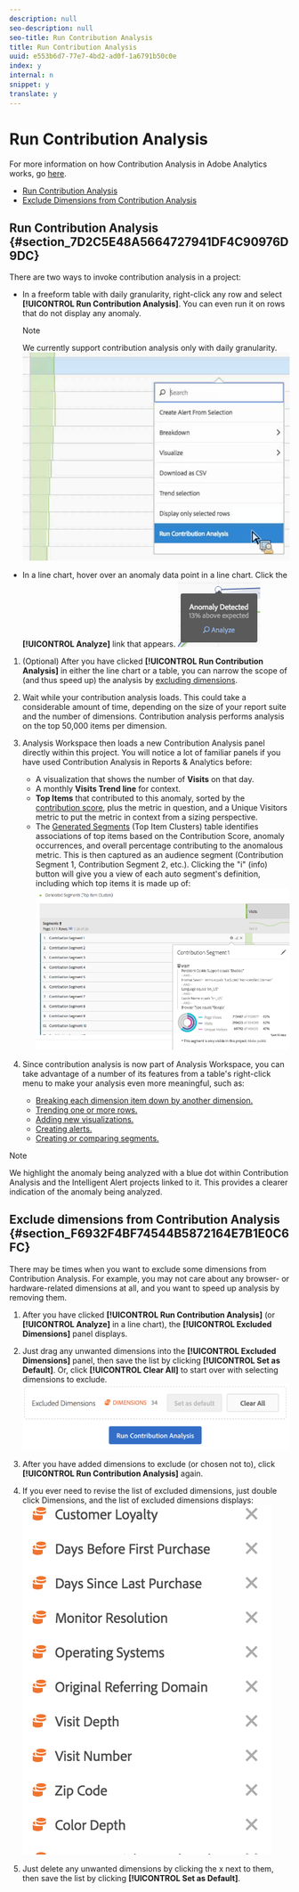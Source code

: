 ```yaml
---
description: null
seo-description: null
seo-title: Run Contribution Analysis
title: Run Contribution Analysis
uuid: e553b6d7-77e7-4bd2-ad0f-1a6791b50c0e
index: y
internal: n
snippet: y
translate: y
---
```


# Run Contribution Analysis

For more information on how Contribution Analysis in Adobe Analytics works, go [ here](https://marketing.adobe.com/resources/help/en_US/analytics/contribution/). 



* [ Run Contribution Analysis](../../../analysis_workspace_bucket/virtual-analyst/contribution-analysis/run-contribution-analysis.md#section_7D2C5E48A5664727941DF4C90976D9DC)
* [ Exclude Dimensions from Contribution Analysis](../../../analysis_workspace_bucket/virtual-analyst/contribution-analysis/run-contribution-analysis.md#section_F6932F4BF74544B5872164E7B1E0C6FC)

## Run Contribution Analysis {#section_7D2C5E48A5664727941DF4C90976D9DC}

There are two ways to invoke contribution analysis in a project: 



* In a freeform table with daily granularity, right-click any row and select **[!UICONTROL  Run Contribution Analysis]**. You can even run it on rows that do not display any anomaly. 
  >[!NOTE]
  >
  >We currently support contribution analysis only with daily granularity.
  ![](assets/run_ca.png) 

* In a line chart, hover over an anomaly data point in a line chart. Click the **[!UICONTROL  Analyze]** link that appears. ![](assets/contribution-analysis.png) 


1. (Optional) After you have clicked **[!UICONTROL  Run Contribution Analysis]** in either the line chart or a table, you can narrow the scope of (and thus speed up) the analysis by [ excluding dimensions](../../../analysis_workspace_bucket/virtual-analyst/contribution-analysis/run-contribution-analysis.md#section_F6932F4BF74544B5872164E7B1E0C6FC).
1. Wait while your contribution analysis loads. This could take a considerable amount of time, depending on the size of your report suite and the number of dimensions. Contribution analysis performs analysis on the top 50,000 items per dimension.
1. Analysis Workspace then loads a new Contribution Analysis panel directly within this project. You will notice a lot of familiar panels if you have used Contribution Analysis in Reports &amp; Analytics before: 

    * A visualization that shows the number of **Visits** on that day.
    * A monthly **Visits Trend line** for context.
    * **Top Items** that contributed to this anomaly, sorted by the [ contribution score](https://marketing.adobe.com/resources/help/en_US/analytics/contribution/ca_contribution_score.html), plus the metric in question, and a Unique Visitors metric to put the metric in context from a sizing perspective.
    * The [ Generated Segments](https://marketing.adobe.com/resources/help/en_US/analytics/contribution/ca_workflow_premium.html) (Top Item Clusters) table identifies associations of top items based on the Contribution Score, anomaly occurrences, and overall percentage contributing to the anomalous metric. This is then captured as an audience segment (Contribution Segment 1, Contribution Segment 2, etc.). Clicking the "i" (info) button will give you a view of each auto segment's definition, including which top items it is made up of: ![](assets/auto_segment.png) 


1. Since contribution analysis is now part of Analysis Workspace, you can take advantage of a number of its features from a table's right-click menu to make your analysis even more meaningful, such as: 

    * [ Breaking each dimension item down by another dimension. ](../../../analysis_workspace_bucket/analysis-workspace-components/dimensions/t_breakdown_fa.md#task_B594DA2476E84DFDA8279E831F0BD9C4)
    * [ Trending one or more rows.](../../../analysis_workspace_bucket/analysis-workspace-features/analysis-workspace-features.md#section_34930C967C104C2B9092BA8DCF2BF81A)
    * [ Adding new visualizations.](../../../analysis_workspace_bucket/freeform-analysis-visualizations/freeform-analysis-visualizations.md#concept_09242627629147A88A68F1506954C276)
    * [ Creating alerts. ](../../../analysis_workspace_bucket/virtual-analyst/intellligent_alerts/intellligent_alerts.md#concept_3B41B293C0C444038A9F3068A7676D42)
    * [ Creating or comparing segments.](../../../analysis_workspace_bucket/panels/segment-comparison/segment-comparison.md#concept_74FAC1C6D0204F9190A110B0D9005793)


>[!NOTE]
>
>We highlight the anomaly being analyzed with a blue dot within Contribution Analysis and the Intelligent Alert projects linked to it. This provides a clearer indication of the anomaly being analyzed.


## Exclude dimensions from Contribution Analysis {#section_F6932F4BF74544B5872164E7B1E0C6FC}

There may be times when you want to exclude some dimensions from Contribution Analysis. For example, you may not care about any browser- or hardware-related dimensions at all, and you want to speed up analysis by removing them. 

1. After you have clicked **[!UICONTROL  Run Contribution Analysis]** (or **[!UICONTROL  Analyze]** in a line chart), the **[!UICONTROL  Excluded Dimensions]** panel displays.
1. Just drag any unwanted dimensions into the **[!UICONTROL  Excluded Dimensions]** panel, then save the list by clicking **[!UICONTROL  Set as Default]**. Or, click **[!UICONTROL  Clear All]** to start over with selecting dimensions to exclude. ![](assets/exclude_dimensions.png) 

1. After you have added dimensions to exclude (or chosen not to), click **[!UICONTROL  Run Contribution Analysis]** again.
1. If you ever need to revise the list of excluded dimensions, just double click Dimensions, and the list of excluded dimensions displays: ![](assets/excluded-dimensions.png) 

1. Just delete any unwanted dimensions by clicking the x next to them, then save the list by clicking **[!UICONTROL  Set as Default]**.
